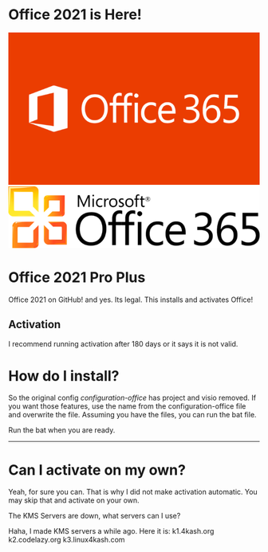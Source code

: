 # Office 2021 is Here!


![office](Microsoft_Office_365_Logo_white_text-700x425.png)
![classic](Microsoft_Office_365_Logo_black_text-700x172.png)
# Office 2021 Pro Plus
Office 2021 on GitHub! and yes. Its legal.
This installs and activates Office!

## Activation
I recommend running activation after 180 days or it says it is not valid.

# How do I install?
So the original config *configuration-office* has project and visio removed. If you want those features, use the name from the configuration-office file and overwrite the file.
Assuming you have the files, you can run the bat file.


Run the bat when you are ready.

---


# Can I activate on my own?
Yeah, for sure you can. That is why I did not make activation automatic. You may skip that and activate on your own.

The KMS Servers are down, what servers can I use?

Haha, I made KMS servers a while ago.
Here it is: k1.4kash.org k2.codelazy.org k3.linux4kash.com
